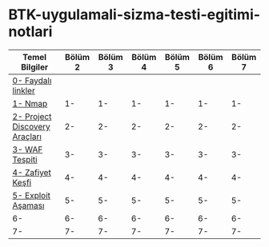 # BTK-uygulamali-sizma-testi-egitimi-notlari

|Temel Bilgiler|Bölüm 2|Bölüm 3|Bölüm 4|Bölüm 5|Bölüm 6|Bölüm 7|
|---|---|---|---|---|---|---|
|[0- Faydalı linkler](https://github.com/gokhangokcen1/BTK-uygulamali-sizma-testi-egitimi-notlari/blob/main/Temel-bilgiler/0-faydali-linkler.md)|||||||
|[1- Nmap](https://github.com/gokhangokcen1/BTK-uygulamali-sizma-testi-egitimi-notlari/blob/main/Temel-bilgiler/1-nmap.md)|1-|1-|1-|1-|1-|1-|
|[2- Project Discovery Araçları](https://github.com/gokhangokcen1/BTK-uygulamali-sizma-testi-egitimi-notlari/blob/main/Temel-bilgiler/2-project-discovery-araclari.md)|2-|2-|2-|2-|2-|2-|
|[3- WAF Tespiti](https://github.com/gokhangokcen1/BTK-uygulamali-sizma-testi-egitimi-notlari/blob/main/Temel-bilgiler/3-WAF-tespiti.md)|3-|3-|3-|3-|3-|3-|
|[4- Zafiyet Keşfi](https://github.com/gokhangokcen1/BTK-uygulamali-sizma-testi-egitimi-notlari/blob/main/Temel-bilgiler/4-zafiyet-kesfi.md)|4-|4-|4-|4-|4-|4-|
|[5- Exploit Aşaması](https://github.com/gokhangokcen1/BTK-uygulamali-sizma-testi-egitimi-notlari/blob/main/Temel-bilgiler/5-exploit-asamasi.md)|5-|5-|5-|5-|5-|5-|
|6-|6-|6-|6-|6-|6-|6-|
|7-|7-|7-|7-|7-|7-|7-|


